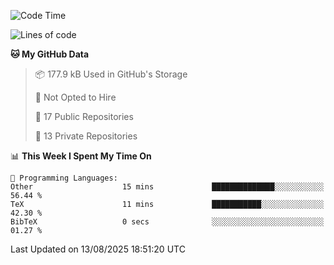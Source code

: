 <!--START_SECTION:waka-->
![Code Time](http://img.shields.io/badge/Code%20Time-1%2C130%20hrs%2035%20mins-blue)

![Lines of code](https://img.shields.io/badge/From%20Hello%20World%20I%27ve%20Written-224.9%20thousand%20lines%20of%20code-blue)

**🐱 My GitHub Data** 

> 📦 177.9 kB Used in GitHub's Storage 
 > 
> 🚫 Not Opted to Hire
 > 
> 📜 17 Public Repositories 
 > 
> 🔑 13 Private Repositories 
 > 
📊 **This Week I Spent My Time On** 

```text
💬 Programming Languages: 
Other                    15 mins             ██████████████░░░░░░░░░░░   56.44 % 
TeX                      11 mins             ███████████░░░░░░░░░░░░░░   42.30 % 
BibTeX                   0 secs              ░░░░░░░░░░░░░░░░░░░░░░░░░   01.27 % 
```


 Last Updated on 13/08/2025 18:51:20 UTC
<!--END_SECTION:waka-->
